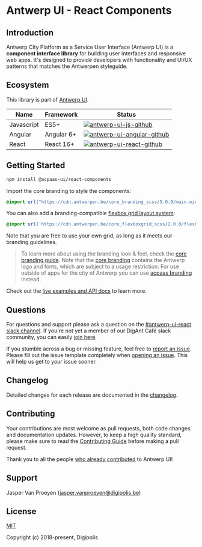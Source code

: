 # Antwerp UI - React Components

## Introduction

Antwerp City Platform as a Service User Interface (Antwerp UI) is a **component interface library** for building user interfaces and responsive web apps. It's designed to provide developers with functionality and UI/UX patterns that matches the Antwerpen styleguide.

## Ecosystem

This library is part of [Antwerp UI][antwerp-ui].

| Name              | Framework  | Status  |
| ----------------- | ---------- | ------- |
| Javascript        | ES5+       | [![antwerp-ui-js-github]][antwerp-ui-js] |
| Angular           | Angular 6+ | [![antwerp-ui-angular-github]][antwerp-ui-angular] |
| React             | React 16+  | [![antwerp-ui-react-github]][antwerp-ui-react] |

## Getting Started

```sh
npm install @acpaas-ui/react-components
```

Import the core branding to style the components:

```scss
@import url("https://cdn.antwerpen.be/core_branding_scss/5.0.0/main.min.css");
```

You can also add a branding-compatible [flexbox grid layout system][flexboxgrid]:

```scss
@import url('https://cdn.antwerpen.be/core_flexboxgrid_scss/2.0.0/flexboxgrid.min.css');
```

Note that you are free to use your own grid, as long as it meets our branding guidelines.

> To learn more about using the branding look & feel, check the [core branding guide][branding-core-guide]. Note that the [core branding][branding-core] contains the Antwerp logo and fonts, which are subject to a usage restriction. For use outside of apps for the city of Antwerp you can use [acpaas branding][branding-acpaas] instead.

Check out the [live examples and API docs](https://digipolisantwerp.github.io/antwerp-ui_react/) to learn more.

## Questions

For questions and support please ask a question on the [#antwerp-ui-react slack channel][antwerp-ui-react-slack]. If you're not yet a member of our DigAnt Café slack community, you can easily [join here][digantcafe-slack].

If you stumble across a bug or missing feature, feel free to [report an issue][antwerp-ui-react-issues]. Please fill out the issue template completely when [opening an issue][antwerp-ui-react-issues]. This will help us get to your issue sooner.

## Changelog

Detailed changes for each release are documented in the [changelog](./CHANGELOG.md).

## Contributing

Your contributions are most welcome as pull requests, both code changes and documentation updates. However, to keep a high quality standard, please make sure to read the [Contributing Guide](./CONTRIBUTING.md) before making a pull request.

Thank you to all the people [who already contributed][antwerp-ui-react-contributors] to Antwerp UI!

## Support

Jasper Van Proeyen (<jasper.vanproeyen@digipolis.be>)

## License

[MIT](./LICENSE.md)

Copyright (c) 2018-present, Digipolis

<!-- Generic Links -->
[antwerp-ui]: https://antwerp-ui.digipolis.be
[antwerp-ui-react-slack]: https://digantcafe.slack.com/messages/CDGCW8U30/
[flexboxgrid]: https://github.com/a-ui/core_flexboxgrid_scss
[digantcafe-slack]: https://digantcafe-slack.digipolis.be

<!-- Github links -->

<!-- Github URL -->
[antwerp-ui-js]: https://github.com/digipolisantwerp/acpaas-ui_js
[antwerp-ui-angular]: https://github.com/digipolisantwerp/acpaas-ui_angular
[antwerp-ui-react]: https://github.com/digipolisantwerp/acpaas-ui_react
[antwerp-ui-react-issues]: https://github.com/digipolisantwerp/acpaas-ui_react/issues
[antwerp-ui-react-contributors]: https://github.com/digipolisantwerp/acpaas-ui_react/graphs/contributors
[branding-core]: https://github.com/a-ui/core_branding_scss
[branding-core-guide]: https://a-ui.github.io/core_branding_scss/
[branding-acpaas]: https://github.com/a-ui/acpaas_branding_scss

<!-- Github Version Badge -->
[antwerp-ui-angular-github]: https://img.shields.io/github/package-json/v/digipolisantwerp/acpaas-ui_angular.svg
[antwerp-ui-react-github]: https://img.shields.io/github/package-json/v/digipolisantwerp/acpaas-ui_react.svg
[antwerp-ui-js-github]: https://img.shields.io/github/package-json/v/digipolisantwerp/acpaas-ui_js.svg
